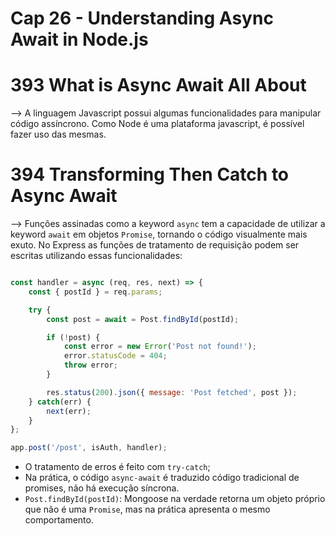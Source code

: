 # Cap 26 - Understanding Async Await in Node.js

# 393 What is Async Await All About
--> A linguagem Javascript possui algumas funcionalidades para manipular código assíncrono. Como Node é 
uma plataforma javascript, é possível fazer uso das mesmas.

# 394 Transforming Then Catch to Async Await
--> Funções assinadas como a keyword `async` tem a capacidade de utilizar a keyword `await` em objetos 
`Promise`, tornando o código visualmente mais exuto. No Express as funções de tratamento de requisição podem 
ser escritas utilizando essas funcionalidades:
```javascript

const handler = async (req, res, next) => {
    const { postId } = req.params;

    try {
        const post = await = Post.findById(postId);

        if (!post) {
            const error = new Error('Post not found!');
            error.statusCode = 404;
            throw error;
        }

        res.status(200).json({ message: 'Post fetched', post });
    } catch(err) {
        next(err);
    }
};

app.post('/post', isAuth, handler);
```
* O tratamento de erros é feito com `try-catch`;
* Na prática, o código `async-await` é traduzido código tradicional de promises, não há execução síncrona.
* `Post.findById(postId)`: Mongoose na verdade retorna um objeto próprio que não é uma `Promise`, mas na 
prática apresenta o mesmo comportamento.